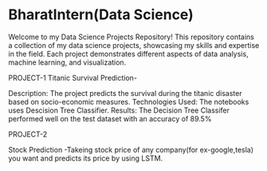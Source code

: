 # BharatIntern(Data Science)
Welcome to my Data Science Projects Repository! This repository contains a collection of my data science projects, showcasing my skills and expertise in the field. Each project demonstrates different aspects of data analysis, machine learning, and visualization.

PROJECT-1
Titanic Survival Prediction-

Description: The project predicts the survival during the titanic disaster based on socio-economic measures.
Technologies Used: The notebooks uses Descision Tree Classifier.
Results: The Decision Tree Classifer performed well on the test dataset with an accuracy of 89.5%

PROJECT-2

Stock Prediction -Takeing stock price of any company(for ex-google,tesla) you want and predicts its price by using LSTM.
